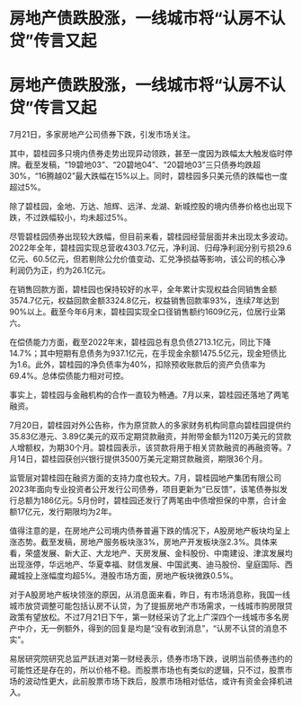 # 房地产债跌股涨，一线城市将“认房不认贷”传言又起

# 房地产债跌股涨，一线城市将“认房不认贷”传言又起

7月21日，多家房地产公司债券下跌，引发市场关注。

其中，碧桂园多只境内债券走势出现异动领跌，甚至一度因为跌幅太大触发临时停牌。截至发稿，“19碧地03”、“20碧地04”、“20碧地03”三只债券均跌超30%，“16腾越02”最大跌幅在15%以上。同时，碧桂园多只美元债的跌幅也一度超过5%。

除了碧桂园，金地、万达、旭辉、远洋、龙湖、新城控股的境内债券价格也出现下跌，不过跌幅较小，均未超过5%。

尽管碧桂园债券出现较大跌幅，但目前来看，碧桂园经营层面并未出现太多波动。2022年全年，碧桂园实现总营收4303.7亿元，净利润、归母净利润分别亏损29.6亿元、60.5亿元，但若剔除公允价值变动、汇兑净损益等影响，该公司的核心净利润仍为正，约为26.1亿元。

在销售回款方面，碧桂园也保持较好的水平，全年累计实现权益合同销售金额3574.7亿元，权益回款金额3324.8亿元，权益销售回款率93%，连续7年达到90%以上。截至今年6月末，碧桂园实现全口径销售额约1609亿元，位居行业第六。

在偿债能力方面，截至2022年末，碧桂园总有息负债2713.1亿元，同比下降14.7%；其中短期有息债务为937.1亿元，在手现金余额1475.5亿元，现金短债比为1.6。此外，碧桂园的净负债率为40%，扣除预收账款后的资产负债率为69.4%。总体偿债能力相对可控。

事实上，碧桂园与金融机构的合作一直较为畅通。7月以来，碧桂园还落地了两笔融资。

7月20日，碧桂园对外公告称，作为原贷款人的多家财务机构同意向碧桂园提供约35.83亿港元、3.89亿美元的双币定期贷款融资，并附带金额为1120万美元的贷款人增额权，为期30个月。碧桂园表示，该贷款将用于相关贷款融资的再融资等。7月14日，碧桂园获创兴银行提供3500万美元定期贷款融资，期限36个月。

监管层对碧桂园在融资方面的支持力度也较大。7月，碧桂园地产集团有限公司2023年面向专业投资者公开发行公司债券，项目更新为“已反馈”，该笔债券拟发行总额为186亿元。5月份时，碧桂园还发行了两笔由中债增担保的中票，合计金额17亿元，发行期限均为2年。

值得注意的是，在房地产公司境内债券普遍下跌的情况下，A股房地产板块均呈上涨态势。截至发稿，房地产服务板块涨3%，房地产开发板块涨2.3%。具体来看，荣盛发展、新大正、大龙地产、天房发展、金科股份、中南建设、津滨发展均出现涨停，华远地产、华夏幸福、财信发展、中国武夷、迪马股份、皇庭国际、西藏城投上涨幅度均超5%。港股市场方面，房地产板块微跌0.5%。

对于A股房地产板块领涨的原因，从消息面来看，昨日，有市场消息称，我国一线城市放贷调整可能包括认房不认贷，为了提振房地产市场需求，一线城市购房限贷政策有望放松。不过7月21日下午，第一财经采访了北上广深四个一线城市多名房产中介，无一例额外，得到的回复是均是“没有收到消息”，“认房不认贷的消息不实”。

易居研究院研究总监严跃进对第一财经表示，债券市场下跌，说明当前债券违约的可能性还是存在的，所以价格不稳。而股票市场也有类似的逻辑，只不过，股票市场的波动性更大，此前股票市场下跌后，股票市场相对低估，或许有资金会择机进入。

